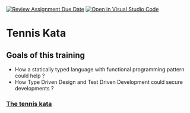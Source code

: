 [![Review Assignment Due Date](https://classroom.github.com/assets/deadline-readme-button-22041afd0340ce965d47ae6ef1cefeee28c7c493a6346c4f15d667ab976d596c.svg)](https://classroom.github.com/a/tEMjOQBG)
[![Open in Visual Studio Code](https://classroom.github.com/assets/open-in-vscode-2e0aaae1b6195c2367325f4f02e2d04e9abb55f0b24a779b69b11b9e10269abc.svg)](https://classroom.github.com/online_ide?assignment_repo_id=17905866&assignment_repo_type=AssignmentRepo)
# Tennis Kata

## Goals of this training

- How a statically typed language with functional programming pattern could help ?
- How Type Driven Design and Test Driven Development could secure developments ?


### [The tennis kata](./docs/02-kata.md)
